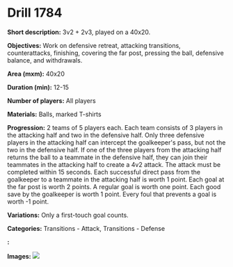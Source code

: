 # Drill 1784

**Short description:**
3v2 + 2v3, played on a 40x20.

**Objectives:**
Work on defensive retreat, attacking transitions, counterattacks, finishing, covering the far post, pressing the ball, defensive balance, and withdrawals.

**Area (mxm):**
40x20

**Duration (min):**
12-15

**Number of players:**
All players

**Materials:**
Balls, marked T-shirts

**Progression:**
2 teams of 5 players each. Each team consists of 3 players in the attacking half and two in the defensive half. Only three defensive players in the attacking half can intercept the goalkeeper's pass, but not the two in the defensive half. If one of the three players from the attacking half returns the ball to a teammate in the defensive half, they can join their teammates in the attacking half to create a 4v2 attack. The attack must be completed within 15 seconds. Each successful direct pass from the goalkeeper to a teammate in the attacking half is worth 1 point. Each goal at the far post is worth 2 points. A regular goal is worth one point. Each good save by the goalkeeper is worth 1 point. Every foul that prevents a goal is worth -1 point.

**Variations:**
Only a first-touch goal counts.

**Categories:**
Transitions - Attack, Transitions - Defense

**:**


**Images:**
![](https://www.coachingfutsal.com/\images\5a99fe60-e428-48a9-ba79-3c3a22f4b52a_364.png)

